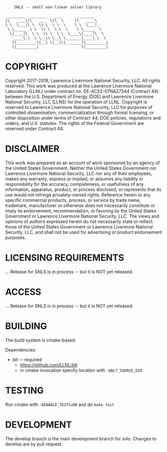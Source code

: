 		SNLS -- small non-linear solver library

	 ________  ________   ___       ________      
	|\   ____\|\   ___  \|\  \     |\   ____\     
	\ \  \___|\ \  \\ \  \ \  \    \ \  \___|_    
	 \ \_____  \ \  \\ \  \ \  \    \ \_____  \   
	  \|____|\  \ \  \\ \  \ \  \____\|____|\  \  
	    ____\_\  \ \__\\ \__\ \_______\____\_\  \ 
	   |\_________\|__| \|__|\|_______|\_________\
	   \|_________|                   \|_________|
	                                              

COPYRIGHT
======

Copyright 2017-2018, Lawrence Livermore National Security, LLC. All
rights reserved.  This work was produced at the Lawrence Livermore
National Laboratory (LLNL) under contract no. DE-AC52-07NA27344
(Contract 44) between the U.S. Department of Energy (DOE) and Lawrence
Livermore National Security, LLC (LLNS) for the operation of
LLNL. Copyright is reserved to Lawrence Livermore National Security,
LLC for purposes of controlled dissemination, commercialization
through formal licensing, or other disposition under terms of Contract
44; DOE policies, regulations and orders; and U.S. statutes. The
rights of the Federal Government are reserved under Contract 44.

DISCLAIMER
======

This work was prepared as an account of work sponsored by an agency of
the United States Government. Neither the United States Government nor
Lawrence Livermore National Security, LLC nor any of their employees,
makes any warranty, express or implied, or assumes any liability or
responsibility for the accuracy, completeness, or usefulness of any
information, apparatus, product, or process disclosed, or represents
that its use would not infringe privately-owned rights. Reference
herein to any specific commercial products, process, or service by
trade name, trademark, manufacturer or otherwise does not necessarily
constitute or imply its endorsement, recommendation, or favoring by
the United States Government or Lawrence Livermore National Security,
LLC. The views and opinions of authors expressed herein do not
necessarily state or reflect those of the United States Government or
Lawrence Livermore National Security, LLC, and shall not be used for
advertising or product endorsement purposes.

LICENSING REQUIREMENTS
======

... Release for SNLS is in process -- but it is NOT yet released.

ACCESS
======

... Release for SNLS is in process -- but it is NOT yet released. 

BUILDING
======

The build system is cmake-based.

Dependencies:
* blt -- required
  - https://github.com/LLNL/blt
  - in cmake invocation specify location with `-DBLT_SOURCE_DIR`

TESTING
======

Run cmake with `-DENABLE_TESTS=ON` and do `make test`

DEVELOPMENT
======

The develop branch is the main development branch for snls. Changes to develop are by pull request.
